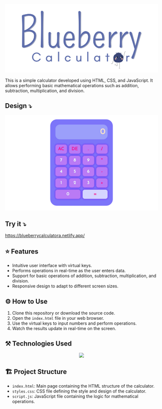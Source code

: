 
![Blueberry-calculator](public/src/images/Blueberry.png)

This is a simple calculator developed using HTML, CSS, and JavaScript. It allows performing basic mathematical operations such as addition, subtraction, multiplication, and division.

## Design ⤵
![calculator](public/src/images/calculator.png)

## Try it ⤵

https://blueberrycalculatora.netlify.app/

## ⭐ Features

- Intuitive user interface with virtual keys.
- Performs operations in real-time as the user enters data.
- Support for basic operations of addition, subtraction, multiplication, and division.
- Responsive design to adapt to different screen sizes.

## ⚙ How to Use 

1. Clone this repository or download the source code.
2. Open the `index.html` file in your web browser.
3. Use the virtual keys to input numbers and perform operations.
4. Watch the results update in real-time on the screen.

## ⚒ Technologies Used


<p align="center">
  <a href="https://skillicons.dev">
    <img src="https://skillicons.dev/icons?i=git,github,figma,html,css,js" />
  </a>
</p>


## 🏗 Project Structure

- `index.html`: Main page containing the HTML structure of the calculator.
- `styles.css`: CSS file defining the style and design of the calculator.
- `script.js`: JavaScript file containing the logic for mathematical operations.
  


